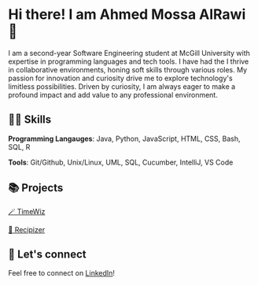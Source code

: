 # Hi there! I am Ahmed Mossa AlRawi 👋

I am a second-year Software Engineering student at McGill University with expertise in programming languages and tech tools. I have had the I thrive in collaborative environments, honing soft skills through various roles. My passion for innovation and curiosity drive me to explore technology's limitless possibilities. Driven by curiosity, I am always eager to make a profound impact and add value to any professional environment.

## 👨‍💻 Skills
**Programming Langauges**: Java, Python, JavaScript, HTML, CSS, Bash, SQL, R 

**Tools**: Git/Github, Unix/Linux, UML, SQL, Cucumber, IntelliJ, VS Code

## 📚 Projects
[:magic_wand: TimeWiz](https://github.com/AhmedAlRawi0/TimeWiz)

[:carrot: Recipizer](https://github.com/AhmedAlRawi0/Recipizer)

## 🤝 Let's connect
Feel free to connect on [LinkedIn](https://www.linkedin.com/in/ahmdmos/)!
